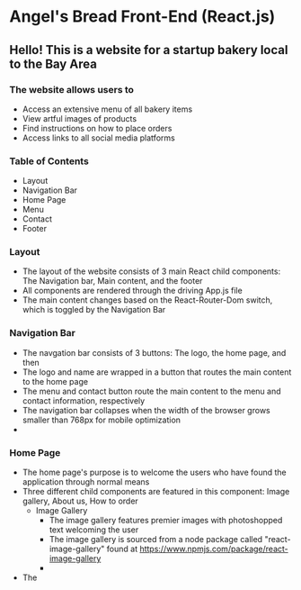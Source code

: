 # **Angel's Bread Front-End (React.js)**

## Hello! This is a website for a startup bakery local to the Bay Area

### The website allows users to
* Access an extensive menu of all bakery items
* View artful images of products
* Find instructions on how to place orders
* Access links to all social media platforms

### Table of Contents
* Layout
* Navigation Bar
* Home Page
* Menu
* Contact
* Footer

### Layout
* The layout of the website consists of 3 main React child components: The Navigation bar, Main content, and the footer 
* All components are rendered through the driving App.js file
* The main content changes based on the React-Router-Dom switch, which is toggled by the Navigation Bar

### Navigation Bar
* The navgation bar consists of 3 buttons: The logo, the home page, and then 
* The logo and name are wrapped in a button that routes the main content to the home page
* The menu and contact button route the main content to the menu and contact information, respectively
* The navigation bar collapses when the width of the browser grows smaller than 768px for mobile optimization
* 

### Home Page
* The home page's purpose is to welcome the users who have found the application through normal means
* Three different child components are featured in this component: Image gallery, About us, How to order
	* Image Gallery
		* The image gallery features premier images with photoshopped text welcoming the user
		* The image gallery is sourced from a node package called "react-image-gallery" found at https://www.npmjs.com/package/react-image-gallery
		* 
* The 

